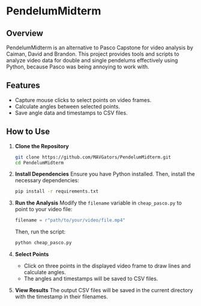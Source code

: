 
# PendelumMidterm

## Overview
PendelumMidterm is an alternative to Pasco Capstone for video analysis by Caiman, David and Brandon. This project provides tools and scripts to analyze video data for double and single pendelums effectively using Python, because
Pasco was being annoying to work with.

## Features
- Capture mouse clicks to select points on video frames.
- Calculate angles between selected points.
- Save angle data and timestamps to CSV files.

## How to Use
1. **Clone the Repository**
   ```bash
   git clone https://github.com/MAVGators/PendelumMidterm.git
   cd PendelumMidterm
   ```

2. **Install Dependencies**
   Ensure you have Python installed. Then, install the necessary dependencies:
   ```bash
   pip install -r requirements.txt
   ```

3. **Run the Analysis**
   Modify the `filename` variable in `cheap_pasco.py` to point to your video file:
   ```python
   filename = r"path/to/your/video/file.mp4"
   ```
   Then, run the script:
   ```bash
   python cheap_pasco.py
   ```

4. **Select Points**
   - Click on three points in the displayed video frame to draw lines and calculate angles.
   - The angles and timestamps will be saved to CSV files.

5. **View Results**
   The output CSV files will be saved in the current directory with the timestamp in their filenames.
